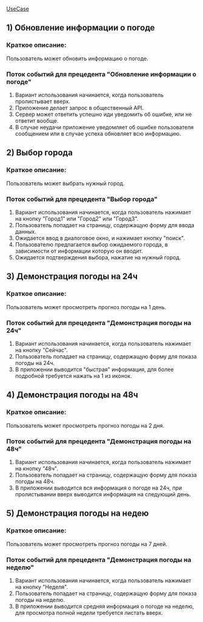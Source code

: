 [UseCase](https://github.com/vampir9939/Tritpo/blob/master/MyWeather/Documentation/Diagrams/UseCase.jpg "UseCase")## 1) Обновление информации о погоде###	Краткое описание:Пользователь может обновить информацию о погоде.###	Поток событий для прецедента "Обновление информации о погоде"1. Вариант использования начинается, когда пользователь пролистывает вверх.2. Приложение делает запрос в общественный API.3. Сервер может ответить успешно иди уведомить об ошибке, или не ответит вообще.4. В случае неудачи приложение уведомляет об ошибке пользователя сообщением или в случае успеха обновляет всю информацию.## 2) Выбор города###	Краткое описание:Пользователь может выбрать нужный город.###	Поток событий для прецедента "Выбор города"1. Вариант использования начинается, когда пользователь нажимает на кнопку "Город1" или "Город2" или "Город3".2. Пользователь попадает на страницу, содержащую форму для ввода данных.3. Ожидается ввод в диалоговое окно, и нажимает кнопку "поиск".4. Пользователю предлагается выбор ожидаемого города, в зависимости от информации которую он вводит.5. Ожидается подтверждения выбора, нажатие на нужный город.## 3) Демонстрация погоды на 24ч###	Краткое описание:Пользователь может просмотреть прогноз погоды на 1 день.###	Поток событий для прецедента "Демонстрация погоды на 24ч"1. Вариант использования начинается, когда пользователь нажимает на кнопку "Сейчас".2. Пользователь попадает на страницу, содержащую форму для показа погоды на 24ч.3. В приложении выводится "быстрая" информация, для более подробной требуется нажать на 1 из иконок.## 4) Демонстрация погоды на 48ч###	Краткое описание:Пользователь может просмотреть прогноз погоды на 2 дня.###	Поток событий для прецедента "Демонстрация погоды на 48ч"1. Вариант использования начинается, когда пользователь нажимает на кнопку "48ч".2. Пользователь попадает на страницу, содержащую форму для показа погоды на 48ч.3. В приложении выводится вся информация о погоде на 24ч, при пролистывании вверх выводится информация на следующий день.## 5) Демонстрация погоды на недею###	Краткое описание:Пользователь может просмотреть прогноз погоды на 7 дней.###	Поток событий для прецедента "Демонстрация погоды на неделю"1. Вариант использования начинается, когда пользователь нажимает на кнопку "Неделя".2. Пользователь попадает на страницу, содержащую форму для показа погоды на неделю.3. В приложении выводится средняя информация о погоде на неделю, для просмотра полной недели требуется листать вверх.